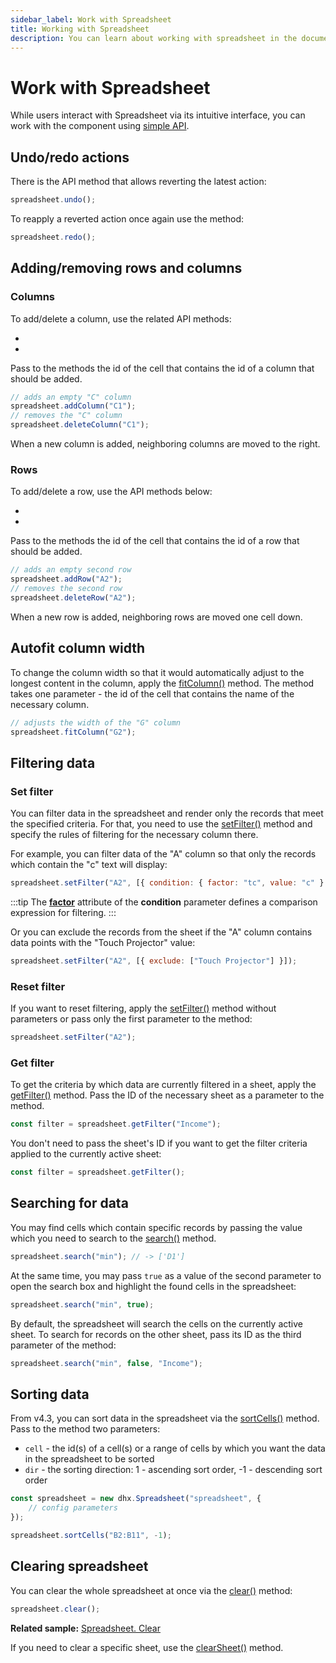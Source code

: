 ```yaml
---
sidebar_label: Work with Spreadsheet
title: Working with Spreadsheet
description: You can learn about working with spreadsheet in the documentation of the DHTMLX JavaScript Spreadsheet library. Browse developer guides and API reference, try out code examples and live demos, and download a free 30-day evaluation version of DHTMLX Spreadsheet.
---
```


# Work with Spreadsheet

While users interact with Spreadsheet via its intuitive interface, you can work with the component using [simple API](api/api_overview.md).

## Undo/redo actions

There is the [](api/spreadsheet_undo_method.md) API method that allows reverting the latest action:

~~~js
spreadsheet.undo();
~~~

To reapply a reverted action once again use the [](api/spreadsheet_redo_method.md) method:

~~~js
spreadsheet.redo();
~~~

## Adding/removing rows and columns

### Columns

To add/delete a column, use the related API methods:

- [](api/spreadsheet_addcolumn_method.md)
- [](api/spreadsheet_deletecolumn_method.md)

Pass to the methods the id of the cell that contains the id of a column that should be added.

~~~js
// adds an empty "C" column 
spreadsheet.addColumn("C1");
// removes the "C" column
spreadsheet.deleteColumn("C1");
~~~

When a new column is added, neighboring columns are moved to the right.

### Rows

To add/delete a row, use the API methods below:

- [](api/spreadsheet_addrow_method.md)
- [](api/spreadsheet_deleterow_method.md)

Pass to the methods the id of the cell that contains the id of a row that should be added.

~~~js
// adds an empty second row
spreadsheet.addRow("A2");
// removes the second row
spreadsheet.deleteRow("A2");
~~~

When a new row is added, neighboring rows are moved one cell down.

## Autofit column width

To change the column width so that it would automatically adjust to the longest content in the column, apply the [fitColumn()](api/spreadsheet_fitcolumn_method.md) method. The method takes one parameter - the id of the cell that contains the name of the necessary column.

~~~js
// adjusts the width of the "G" column
spreadsheet.fitColumn("G2");
~~~

## Filtering data

### Set filter

You can filter data in the spreadsheet and render only the records that meet the specified criteria. For that, you need to use the [setFilter()](api/spreadsheet_setfilter_method.md) method and specify the rules of filtering for the necessary column there. 

For example, you can filter data of the "A" column so that only the records which contain the "c" text will display:

~~~js
spreadsheet.setFilter("A2", [{ condition: { factor: "tc", value: "c" } }]);
~~~

:::tip
The [**factor**](api/spreadsheet_setfilter_method.md#list-of-factors) attribute of the **condition** parameter defines a comparison expression for filtering.
:::

Or you can exclude the records from the sheet if the "A" column contains data points with the "Touch Projector" value:

~~~js
spreadsheet.setFilter("A2", [{ exclude: ["Touch Projector"] }]);
~~~

### Reset filter

If you want to reset filtering, apply the [setFilter()](api/spreadsheet_setfilter_method.md) method without parameters or pass only the first parameter to the method:

~~~js
spreadsheet.setFilter("A2");
~~~

### Get filter

To get the criteria by which data are currently filtered in a sheet, apply the [getFilter()](api/spreadsheet_getfilter_method.md) method. Pass the ID of the necessary sheet as a parameter to the method.

~~~js
const filter = spreadsheet.getFilter("Income");
~~~

You don't need to pass the sheet's ID if you want to get the filter criteria applied to the currently active sheet:

~~~js
const filter = spreadsheet.getFilter();
~~~

## Searching for data

You may find cells which contain specific records by passing the value which you need to search to the [search()](api/spreadsheet_search_method.md) method. 

~~~js
spreadsheet.search("min"); // -> ['D1']
~~~

At the same time, you may pass `true` as a value of the second parameter to open the search box and highlight the found cells in the spreadsheet:

~~~js
spreadsheet.search("min", true); 
~~~

By default, the spreadsheet will search the cells on the currently active sheet. To search for records on the other sheet, pass its ID as the third parameter of the method:

~~~js
spreadsheet.search("min", false, "Income");
~~~

## Sorting data

From v4.3, you can sort data in the spreadsheet via the [sortCells()](api/spreadsheet_sortcells_method.md) method. Pass to the method two parameters:
- `cell` - the id(s) of a cell(s) or a range of cells by which you want the data in the spreadsheet to be sorted
- `dir` - the sorting direction: 1 - ascending sort order, -1 - descending sort order

~~~jsx {5}
const spreadsheet = new dhx.Spreadsheet("spreadsheet", {
    // config parameters
});

spreadsheet.sortCells("B2:B11", -1);
~~~

## Clearing spreadsheet

You can clear the whole spreadsheet at once via the [clear()](api/spreadsheet_clear_method.md) method:

~~~js
spreadsheet.clear();
~~~

**Related sample:** [Spreadsheet. Clear](https://snippet.dhtmlx.com/szmtjn72)

If you need to clear a specific sheet, use the [clearSheet()](api/spreadsheet_clearsheet_method.md) method.
